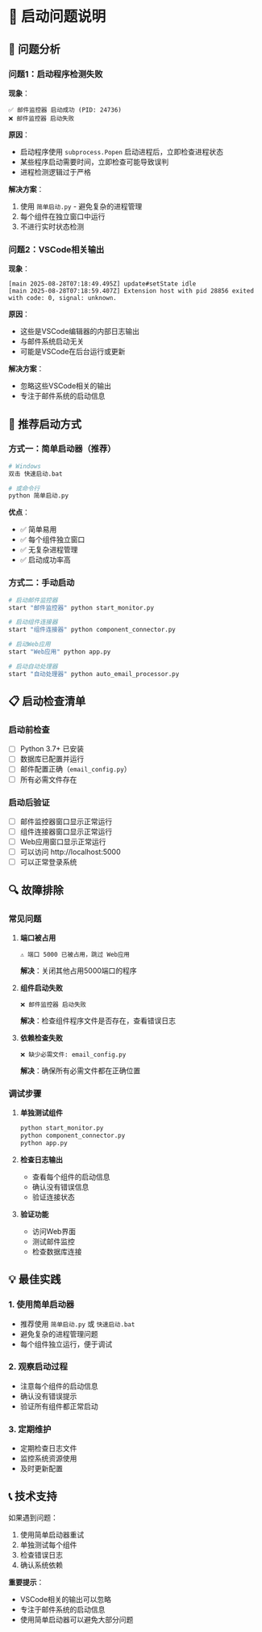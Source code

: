 # 🔧 启动问题说明

## 🚨 问题分析

### 问题1：启动程序检测失败

**现象**：
```
✅ 邮件监控器 启动成功 (PID: 24736)
❌ 邮件监控器 启动失败
```

**原因**：
- 启动程序使用 `subprocess.Popen` 启动进程后，立即检查进程状态
- 某些程序启动需要时间，立即检查可能导致误判
- 进程检测逻辑过于严格

**解决方案**：
1. 使用 `简单启动.py` - 避免复杂的进程管理
2. 每个组件在独立窗口中运行
3. 不进行实时状态检测

### 问题2：VSCode相关输出

**现象**：
```
[main 2025-08-28T07:18:49.495Z] update#setState idle
[main 2025-08-28T07:18:59.407Z] Extension host with pid 28856 exited with code: 0, signal: unknown.
```

**原因**：
- 这些是VSCode编辑器的内部日志输出
- 与邮件系统启动无关
- 可能是VSCode在后台运行或更新

**解决方案**：
- 忽略这些VSCode相关的输出
- 专注于邮件系统的启动信息

## 🎯 推荐启动方式

### 方式一：简单启动器（推荐）

```bash
# Windows
双击 快速启动.bat

# 或命令行
python 简单启动.py
```

**优点**：
- ✅ 简单易用
- ✅ 每个组件独立窗口
- ✅ 无复杂进程管理
- ✅ 启动成功率高

### 方式二：手动启动

```bash
# 启动邮件监控器
start "邮件监控器" python start_monitor.py

# 启动组件连接器
start "组件连接器" python component_connector.py

# 启动Web应用
start "Web应用" python app.py

# 启动自动处理器
start "自动处理器" python auto_email_processor.py
```

## 📋 启动检查清单

### 启动前检查
- [ ] Python 3.7+ 已安装
- [ ] 数据库已配置并运行
- [ ] 邮件配置正确（`email_config.py`）
- [ ] 所有必需文件存在

### 启动后验证
- [ ] 邮件监控器窗口显示正常运行
- [ ] 组件连接器窗口显示正常运行
- [ ] Web应用窗口显示正常运行
- [ ] 可以访问 http://localhost:5000
- [ ] 可以正常登录系统

## 🔍 故障排除

### 常见问题

1. **端口被占用**
   ```
   ⚠️ 端口 5000 已被占用，跳过 Web应用
   ```
   **解决**：关闭其他占用5000端口的程序

2. **组件启动失败**
   ```
   ❌ 邮件监控器 启动失败
   ```
   **解决**：检查组件程序文件是否存在，查看错误日志

3. **依赖检查失败**
   ```
   ❌ 缺少必需文件: email_config.py
   ```
   **解决**：确保所有必需文件都在正确位置

### 调试步骤

1. **单独测试组件**
   ```bash
   python start_monitor.py
   python component_connector.py
   python app.py
   ```

2. **检查日志输出**
   - 查看每个组件的启动信息
   - 确认没有错误信息
   - 验证连接状态

3. **验证功能**
   - 访问Web界面
   - 测试邮件监控
   - 检查数据库连接

## 💡 最佳实践

### 1. 使用简单启动器
- 推荐使用 `简单启动.py` 或 `快速启动.bat`
- 避免复杂的进程管理问题
- 每个组件独立运行，便于调试

### 2. 观察启动过程
- 注意每个组件的启动信息
- 确认没有错误提示
- 验证所有组件都正常启动

### 3. 定期维护
- 定期检查日志文件
- 监控系统资源使用
- 及时更新配置

## 📞 技术支持

如果遇到问题：
1. 使用简单启动器重试
2. 单独测试每个组件
3. 检查错误日志
4. 确认系统依赖

**重要提示**：
- VSCode相关的输出可以忽略
- 专注于邮件系统的启动信息
- 使用简单启动器可以避免大部分问题
